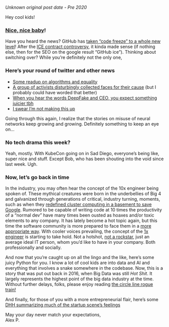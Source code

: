 _Unknown original post date - Pre 2020_

Hey cool kids!

### [Nice, nice baby](https://www.youtube.com/watch?v=rog8ou-ZepE)!

Have you heard the news? GitHub has [taken “code freeze” to a whole new level](https://www.bloomberg.com/news/features/2019-11-13/microsoft-apocalypse-proofs-open-source-code-in-an-arctic-cave)! After the [ICE contract controversy](https://www.businessinsider.fr/us/microsoft-owned-github-defends-work-with-ice-employee-resigns-2019-11), it kinda made sense (if nothing else, then for the SEO on the google result “GitHub ice”). Thinking about switching over? While you’re definitely not the only one,

### Here’s your round of twitter and other news

-   [Some readup on algorithms and equality](https://twitter.com/ubiquity75/status/1193596702466293760)
-   [A group of activists disturbingly collected faces for their cause](https://twitter.com/fightfortheftr/status/1195100706669240320) (but I probably could have worded that better)
-   [When you hear the words DeepFake and CEO, you expect something juicier tbh](https://nakedsecurity.sophos.com/2019/09/05/scammers-deepfake-ceos-voice-to-talk-underling-into-243000-transfer/)
-   [I swear I’m not making this up](https://www.techspot.com/news/82740-iowa-hired-cybersecurity-firm-do-penetration-testing-arrested.html)

Going through this again, I realize that the stories on misuse of neural networks keep growing and growing. Definitely something to keep an eye on…

### No tech drama this week?

Yeah, mostly. With KubeCon going on in Sad Diego, everyone’s being like, super nice and stuff. Except Bob, who has been shouting into the void since last week. Ugh.

### Now, let’s go back in time

In the industry, you may often hear the concept of the 10x engineer being spoken of. These mythical creatures were born in the underbellies of Big 4 and galvanized through generations of critical, industry turning, moments, such as when they [redefined cluster computing in a basement to save Google](https://www.newyorker.com/magazine/2018/12/10/the-friendship-that-made-google-huge). Rumored to be capable of writing code at 10 times the productivity of a “normal dev” have many times been ousted as hoaxes and/or toxic elements to any company. It has lately become a hot topic again, but this time the software community is more prepared to face them in a [more appropriate way](http://10x.engineer/). With cooler voices prevailing, the concept of the [1x engineer](https://1x.engineer/) is starting to take hold. Not a hotshot, [not a rockstar](https://twitter.com/CHERdotdev/status/1197171046241189888), just an average ideal IT person, whom you’d like to have in your company. Both professionally and socially.

And now that you’re caught up on all the lingo and the like, here’s some juicy Python for you. I know a lot of cool kids are into data and AI and everything that involves a snake somewhere in the codebase. Now, this is a story that was put out back in 2016, when Big Data was still _Hot Shit_. It largely represents the highest point of the big data industry at the time. Without further delays, folks, please enjoy reading [the circle line rogue train!](https://blog.data.gov.sg/how-we-caught-the-circle-line-rogue-train-with-data-79405c86ab6a)

And finally, for those of you with a more entrepreneurial flair, here’s some [DHH summarizing much of the startup scene’s feelings](https://medium.com/signal-v-noise/reconsider-41adf356857f)

May your day never match your expectations,  
Alex P.